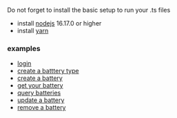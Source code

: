 Do not forget to install the basic setup to run your .ts files

- install [nodejs](https://nodejs.org/en/) 16.17.0 or higher
- install [yarn ](https://classic.yarnpkg.com/en/docs/install#debian-stable)

### examples

- [login](typescript/login/readme.md)
- [create a batttery type](typescript/createBatteryType/readme.md)
- [create a battery](typescript/createBattery/readme.md)
- [get your battery](typescript/getBatteryById/readme.md)
- [query batteries](typescript/queryBaterries/readme.md)
- [update a battery](typescript/updateBattery/readme.md)
- [remove a battery](typescript/removeBatteryById/readme.md)